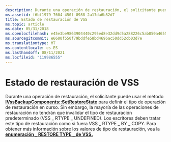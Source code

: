 ```yaml
---
description: Durante una operación de restauración, el solicitante puede usar el método IVssBackupComponents::SetRestoreState para definir el tipo de operación de restauración en curso.
ms.assetid: f6bf1979-7604-450f-8988-2a17da6b82d7
title: Estado de restauración de VSS
ms.topic: article
ms.date: 05/31/2018
ms.openlocfilehash: e45e3be9863904440c295ed8e32dd9d5a288226c5ab850a46556eff5953a7236
ms.sourcegitcommit: e6600f550f79bddfe58bd4696ac50dd52cb03d7e
ms.translationtype: MT
ms.contentlocale: es-ES
ms.lasthandoff: 08/11/2021
ms.locfileid: "119986555"
---
```

# <a name="vss-restore-state"></a>Estado de restauración de VSS

Durante una operación de restauración, el solicitante puede usar el método [**IVssBackupComponents::SetRestoreState**](/windows/desktop/api/VsBackup/nf-vsbackup-ivssbackupcomponents-setrestorestate) para definir el tipo de operación de restauración en curso. Sin embargo, la mayoría de las operaciones de restauración no tendrán que invalidar el tipo de restauración predeterminado (VSS \_ RTYPE \_ UNDEFINED). Los escritores deben tratar este tipo de restauración como si fuera VSS \_ RTYPE \_ BY \_ COPY. Para obtener más información sobre los valores de tipo de restauración, vea la [**enumeración \_ RESTORE TYPE \_ de VSS.**](/windows/desktop/api/Vss/ne-vss-vss_restore_type)

 

 



